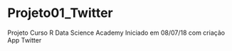 # Projeto01_Twitter
Projeto Curso R Data Science Academy
Iniciado em 08/07/18 com criação App Twitter
